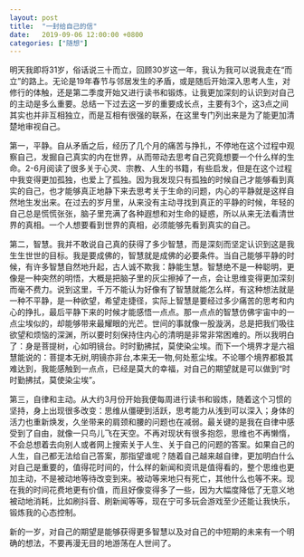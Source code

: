 ```yaml
---
layout: post
title:  "一封给自己的信"
date:   2019-09-06 12:00:00 +0800
categories: ["随想"]
---
```


明天我即将31岁，俗话说三十而立，回顾30岁这一年，我认为我可以说我走在“而立”的路上。无论是19年春节与邻居发生的矛盾，或是随后开始深入思考人生，对修行的体触，还是第二季度开始又进行读书和锻炼，让我更加深刻的认识到对自己的主动是多么重要。总结一下过去这一岁的重要成长点，主要有3个，这3点之间其实也并非互相独立，而是互相有很强的联系，在这里专门列出来是为了能更加清楚地审视自己。

第一，平静。自从矛盾之后，经历了几个月的痛苦与挣扎，不停地在这个过程中观察自己，发掘自己真实的内在世界，从而带动去思考自己究竟想要一个什么样的生命。2-6月阅读了很多关于心灵、宗教、人生的书籍，有些启发，但是在这个过程中我变得更加孤独，也爱上了孤独。因为我发现只有孤独的时候自己才能够看到真实的自己，也才能够真正地静下来去思考关于生命的问题，内心的平静就是这样自然地生发出来。在过去的岁月里，从来没有主动寻找到真正的平静的时候，年轻的自己总是慌慌张张，脑子里充满了各种遐想和对生命的疑惑，所以从来无法看清世界的真相。一个人想要看到世界的真相，必须能够先看到真实的自己。

第二，智慧。我并不敢说自己真的获得了多少智慧，而是深刻而坚定认识到这是我生生世世的目标。我是要成佛的，智慧就是成佛的必要条件。当自己能够平静的时候，有许多智慧自然地升起，古人诚不欺我：静能生慧。智慧绝不是一种聪明，更像是一种突然的明悟，大概是把脑子里的灰尘擦掉了一点，会让思维变得更加深刻而毫不费力。说到这里，千万不能认为好像有了智慧就能怎么样，有这种想法就是一种不平静，是一种欲望，希望走捷径，实际上智慧是要经过多少痛苦的思考和内心的挣扎，最后平静下来的时候才能感悟一点点。那一点点的智慧仿佛宇宙中的一点尘埃似的，却能够带来最耀眼的光芒。世间的事就像一股漩涡，总是把我们吸往欲望和烦恼的深渊，所以要时刻保持住内心的清明是非常非常困难的。所以我明白了：身是菩提树，心如明镜台。时时勤拂拭，莫使染尘埃。而下一个境界才是六祖慧能说的：菩提本无树,明镜亦非台,本来无一物,何处惹尘埃。不论哪个境界都极其难达到，我能感触到一点点，已经是莫大的幸福，对自己的期望就是可以做到“时时勤拂拭，莫使染尘埃”。

第三，自律和主动。从大约3月份开始我便每周进行读书和锻炼，随着这个习惯的坚持，身上出现很多改变：思维从僵硬到活跃，思考能力从浅到可以深入；身体的活力也重新焕发，久坐带来的肩颈和腰的问题也在减弱。最关键的是我在自律中感受到了自由，就像一只鸟儿飞在天空。不再对现状有很多抱怨，思维也不再懒惰，不会总想着去向别人或者网上搜索关于人生、关于自己的问题的答案。如果自己的人生，自己都无法给自己答案，那指望谁呢？随着自己越来越自律，更加明白什么对自己是重要的，值得花时间的，什么样的新闻和资讯是值得看的，整个思维也更加主动，不是被动地等待改变到来。被动等来地只有死亡，其他什么也等不来。现在我的时间花费地更有价值，而且好像变得多了一些，因为大幅度降低了无意义地被动地消耗，比如刷抖音、刷新闻等等，现在宁可多玩会游戏至少还能让我快乐，锻炼我的心态控制。

新的一岁，对自己的期望是能够获得更多智慧以及对自己的中短期的未来有一个明确的想法，不要再漫无目的地游荡在人世间了。
    